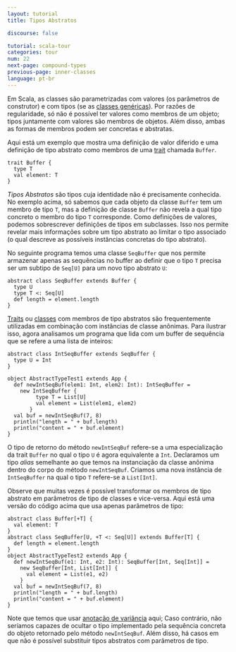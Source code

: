 ```yaml
---
layout: tutorial
title: Tipos Abstratos

discourse: false

tutorial: scala-tour
categories: tour
num: 22
next-page: compound-types
previous-page: inner-classes
language: pt-br
---
```


Em Scala, as classes são parametrizadas com valores (os parâmetros de construtor) e com tipos (se as [classes genéricas](generic-classes.html)). Por razões de regularidade, só não é possível ter valores como membros de um objeto; tipos juntamente com valores são membros de objetos. Além disso, ambas as formas de membros podem ser concretas e abstratas.

Aqui está um exemplo que mostra uma definição de valor diferido e uma definição de tipo abstrato como membros de uma [trait](traits.html) chamada `Buffer`.
 
```tut
trait Buffer {
  type T
  val element: T
}
```

*Tipos Abstratos* são tipos cuja identidade não é precisamente conhecida. No exemplo acima, só sabemos que cada objeto da classe `Buffer` tem um membro de tipo `T`, mas a definição de classe `Buffer` não revela a qual tipo concreto o membro do tipo `T` corresponde. Como definições de valores, podemos sobrescrever definições de tipos em subclasses. Isso nos permite revelar mais informações sobre um tipo abstrato ao limitar o tipo associado (o qual descreve as possíveis instâncias concretas do tipo abstrato).

No seguinte programa temos uma classe `SeqBuffer` que nos permite armazenar apenas as sequências no buffer ao definir que o tipo `T` precisa ser um subtipo de `Seq[U]` para um novo tipo abstrato `U`:

```tut
abstract class SeqBuffer extends Buffer {
  type U
  type T <: Seq[U]
  def length = element.length
}
```

[Traits](traits.html) ou [classes](classes.html) com membros de tipo abstratos são frequentemente utilizadas em combinação com instâncias de classe anônimas. Para ilustrar isso, agora analisamos um programa que lida com um buffer de sequência que se refere a uma lista de inteiros:

```tut
abstract class IntSeqBuffer extends SeqBuffer {
  type U = Int
}

object AbstractTypeTest1 extends App {
  def newIntSeqBuf(elem1: Int, elem2: Int): IntSeqBuffer =
    new IntSeqBuffer {
         type T = List[U]
         val element = List(elem1, elem2)
       }
  val buf = newIntSeqBuf(7, 8)
  println("length = " + buf.length)
  println("content = " + buf.element)
}
```

O tipo de retorno do método `newIntSeqBuf` refere-se a uma especialização da trait `Buffer` no qual o tipo `U` é agora equivalente a `Int`. Declaramos um tipo *alias* semelhante ao que temos na instanciação da classe anônima dentro do corpo do método `newIntSeqBuf`. Criamos uma nova instância de `IntSeqBuffer` na qual o tipo `T` refere-se a `List[Int]`.

Observe que muitas vezes é possível transformar os membros de tipo abstrato em parâmetros de tipo de classes e vice-versa. Aqui está uma versão do código acima que usa apenas parâmetros de tipo:

```tut
abstract class Buffer[+T] {
  val element: T
}
abstract class SeqBuffer[U, +T <: Seq[U]] extends Buffer[T] {
  def length = element.length
}
object AbstractTypeTest2 extends App {
  def newIntSeqBuf(e1: Int, e2: Int): SeqBuffer[Int, Seq[Int]] =
    new SeqBuffer[Int, List[Int]] {
      val element = List(e1, e2)
    }
  val buf = newIntSeqBuf(7, 8)
  println("length = " + buf.length)
  println("content = " + buf.element)
}
```

Note que temos que usar [anotação de variância](variances.html) aqui; Caso contrário, não seríamos capazes de ocultar o tipo implementado pela sequência concreta do objeto retornado pelo método `newIntSeqBuf`. Além disso, há casos em que não é possível substituir tipos abstratos com parâmetros de tipo.

